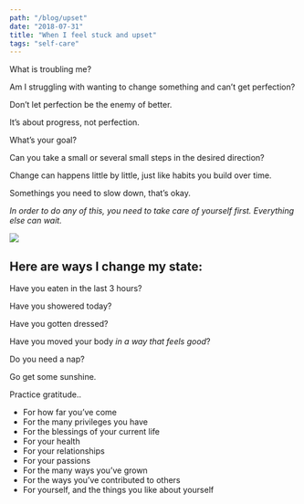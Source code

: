 ```yaml
---
path: "/blog/upset"
date: "2018-07-31"
title: "When I feel stuck and upset"
tags: "self-care"
---
```


What is troubling me?

Am I struggling with wanting to change something and can’t get perfection?

Don’t let perfection be the enemy of better.

It’s about progress, not perfection.

What’s your goal?

Can you take a small or several small steps in the desired direction?

Change can happens little by little, just like habits you build over time.

Somethings you need to slow down, that’s okay.

_In order to do any of this, you need to take care of yourself first.  Everything else can wait._

![](IMG_2194.jpg)


## Here are ways I change my state:
Have you eaten in the last 3 hours?

Have you showered today?

Have you gotten dressed?

Have you moved your body _in a way that feels good_?

Do you need a nap?

Go get some sunshine.

Practice gratitude..
  - For how far you’ve come
  - For the many privileges you have
  - For the blessings of your current life
  - For your health
  - For your relationships
  - For your passions
  - For the many ways you’ve grown
  - For the ways you’ve contributed to others
  - For yourself, and the things you like about yourself

